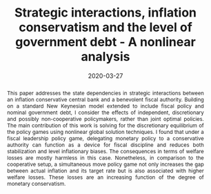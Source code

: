 ---
abstract: <p align="justify">This paper addresses the state dependencies in strategic interactions between an inflation conservative central bank and a benevolent fiscal authority. Building on a standard New Keynesian model extended to include fiscal policy and nominal government debt, I consider the effects of independent, discretionary and possibly non-cooperative policymakers, rather than joint optimal policies. The main contribution of this work is solving for the discretionary equilibrium of the policy games using nonlinear global solution techniques. I found that under a fiscal leadership policy game, delegating monetary policy to a conservative authority can function as a device for fiscal discipline and reduces both stabilization and level inflationary biases. The consequences in terms of welfare losses are mostly harmless in this case. Nonetheless, in comparison to the cooperative setup, a simultaneous move policy game not only increases the gap between actual inflation and its target rate but is also associated with higher welfare losses. These losses are an increasing function of the degree of monetary conservatism.</p>
authors:
- Paulo da Fonseca
date: '2020-03-27'
header: {}
highlight: false
image_preview: ''
math: false
projects: []
publication: Working Paper
publication_short: Working Paper
# Publication type.
# Legend: 0 = Uncategorized; 1 = Conference paper; 2 = Journal article;
# 3 = Preprint / Working Paper; 4 = Report; 5 = Book; 6 = Book section;
# 7 = Thesis; 8 = Patent
publication_types: ["3"]
selected: true

image:
    caption: Consumption losses x degree of inflation conservatism
    focal_point: Smart

tags:
- fiscal policy
- monetary policy
- dynamic games
- dsge
- macro
- inflation conservatism
title: Strategic interactions, inflation conservatism and the level of government debt - A nonlinear analysis
url_code: ''
url_dataset: ''
url_pdf: ''
url_poster: ''
url_preprint: ''
url_project: ''
url_slides: ''
url_source: ''
url_video: ''
---
